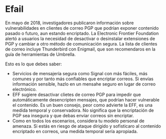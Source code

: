 [Title]: # (Efail)
[Order]: # (4.5)

# Efail

En mayo de 2018, investigadores publicaron información sobre vulnerabilidades en clientes de correo PGP que podrían exponer contenido pasado o futuro, aun estando encriptado. La Electronic Frontier Foundation alertó a usuarios la necesidad de desactivar o desinstalar extensiones de PGP y cambiar a otro método de comunicación segura. La lista de clientes de correo incluye Thunderbird con Enigmail, que son recomendaros en la guía de herramientas de Umbrella.

Esto es lo que debes saber:

* Servicios de mensajería segura como Signal con más fáciles, más comunes y por tanto más confiables que encriptar correos. Si envías información sensible, hazlo en un mensahe seguro en lugar de correo electrónico.
* EFF sugiere desactivar clietes de correo PGP para impedir que automáticamente desencripten mensajes, que podrían hacer vulnerable el contenido. Es un buen consejo, peor como advierte la EFF, es una medida temporal y conservadora. No significa que la encriptación de PGP sea insegura y que debas enviar correos sin encriptar.
* Como en todos los escenarios, considera tu modelo personal de amenaza. Si estás en riesgo de ataque dirigido y sofisticaro al contenido encriptado en correos, una medida temporal sería apropiada.
